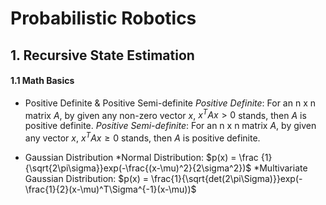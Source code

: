 <script type="text/javascript" src="https://cdn.mathjax.org/mathjax/latest/MathJax.js?config=TeX-AMS_HTML"></script>

# Probabilistic Robotics
## 1. Recursive State Estimation
#### 1.1 Math Basics

- Positive Definite & Positive Semi-definite
*Positive Definite*: For an n x n matrix $A$, by given any non-zero vector $x$, $x^TAx>0$ stands, then $A$ is positive definite.
*Positive Semi-definite*: For an n x n matrix $A$, by given any vector $x$, $x^TAx \ge0$ stands, then $A$ is positive definite.

- Gaussian Distribution
*Normal Distribution:  $p(x) = \frac {1}{\sqrt{2\pi\sigma}}exp(-\frac{(x-\mu)^2}{2\sigma^2})$
*Multivariate Gaussian Distribution: $p(x) = \frac{1}{\sqrt{det(2\pi\Sigma)}}exp(-\frac{1}{2}(x-\mu)^T\Sigma^{-1}(x-\mu))$

<!--stackedit_data:
eyJoaXN0b3J5IjpbLTExNjE0MTgxOSwtNTA1NTgwMDY4LDE0Mj
kwNDkzNzAsLTIxMzI3NjkzXX0=
-->